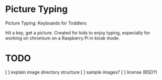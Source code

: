Picture Typing
=============

Picture Typing: Keyboards for Toddlers

Hit a key, get a picture. Created for kids to enjoy typing, especially for working on chromium on a Raspberry Pi in kiosk mode.

TODO
====
[ ] explain image directory structure
[ ] sample images?
[ ] license (BSD?)